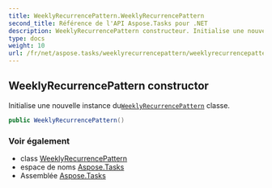 ```yaml
---
title: WeeklyRecurrencePattern.WeeklyRecurrencePattern
second_title: Référence de l'API Aspose.Tasks pour .NET
description: WeeklyRecurrencePattern constructeur. Initialise une nouvelle instance duWeeklyRecurrencePattern classe.
type: docs
weight: 10
url: /fr/net/aspose.tasks/weeklyrecurrencepattern/weeklyrecurrencepattern/
---
```

## WeeklyRecurrencePattern constructor

Initialise une nouvelle instance du[`WeeklyRecurrencePattern`](../) classe.

```csharp
public WeeklyRecurrencePattern()
```

### Voir également

* class [WeeklyRecurrencePattern](../)
* espace de noms [Aspose.Tasks](../../weeklyrecurrencepattern/)
* Assemblée [Aspose.Tasks](../../../)


